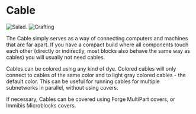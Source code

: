 # Cable

![Salad.](oredict:oc:cable)
![Crafting](img/cable.png)

The Cable simply serves as a way of connecting computers and machines that are far apart. If you have a compact build where all components touch each other (directly or indirectly, most blocks also behave the same way as cables) you will usually not need cables.

Cables can be colored using any kind of dye. Colored cables will only connect to cables of the same color and to light gray colored cables - the default color. This can be useful for running cables for multiple subnetworks in parallel, without using covers.

If necessary, Cables can be covered using Forge MultiPart covers, or Immibis Microblocks covers. 